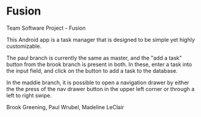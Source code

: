 # Fusion
Team Software Project - Fusion

This Android app is a task manager that is designed to be simple
yet highly customizable.

The paul branch is currently the same as master, and the "add a task" 
button from the brook branch is present in both.  In these, enter a 
task into the input field, and click on the button to add a task
to the database.  

In the maddie branch, it is possible to open a navigation drawer by
either the the press of the nav drawer button in the upper left corner
or through a left to right swipe.

Brook Greening,
Paul Wrubel,
Madeline LeClair

